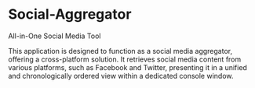 Social-Aggregator
=================

All-in-One Social Media Tool

This application is designed to function as a social media aggregator, offering a cross-platform solution. It retrieves social media content from various platforms, such as Facebook and Twitter, presenting it in a unified and chronologically ordered view within a dedicated console window. 
